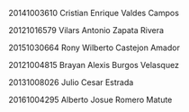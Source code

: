 
20141003610 Cristian Enrique Valdes Campos

20121016579 Vilars Antonio Zapata Rivera

20151030664 Rony Wilberto Castejon Amador

20121004815 Brayan Alexis Burgos Velasquez

20131008026 Julio Cesar Estrada

20161004295 Alberto Josue Romero Matute

